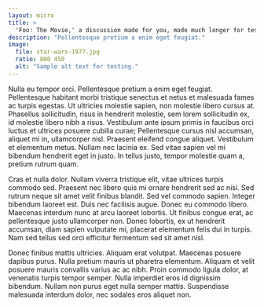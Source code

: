 ```yaml
---
layout: micro
title: >
  'Foo: The Movie,' a discussion made for you, made much longer for testing purposes
description: "Pellentesque pretium a enim eget feugiat."
image: 
  file: star-wars-1977.jpg
  ratio: 800 450
  alt: "Sample alt text for testing."
---
```

Nulla eu tempor orci. Pellentesque pretium a enim eget feugiat. Pellentesque habitant morbi tristique senectus et netus et malesuada fames ac turpis egestas. Ut ultricies molestie sapien, non molestie libero cursus at. Phasellus sollicitudin, risus in hendrerit molestie, sem lorem sollicitudin ex, id molestie libero nibh a risus.<!--more--> Vestibulum ante ipsum primis in faucibus orci luctus et ultrices posuere cubilia curae; Pellentesque cursus nisl accumsan, aliquet mi in, ullamcorper nisl. Praesent eleifend congue aliquet. Vestibulum et elementum metus. Nullam nec lacinia ex. Sed vitae sapien vel mi bibendum hendrerit eget in justo. In tellus justo, tempor molestie quam a, pretium rutrum quam.

Cras et nulla dolor. Nullam viverra tristique elit, vitae ultrices turpis commodo sed. Praesent nec libero quis mi ornare hendrerit sed ac nisi. Sed rutrum neque sit amet velit finibus blandit. Sed vel commodo sapien. Integer bibendum laoreet est. Duis nec facilisis augue. Donec eu commodo libero. Maecenas interdum nunc at arcu laoreet lobortis. Ut finibus congue erat, ac pellentesque justo ullamcorper non. Donec lobortis, ex ut hendrerit accumsan, diam sapien vulputate mi, placerat elementum felis dui in turpis. Nam sed tellus sed orci efficitur fermentum sed sit amet nisl.

Donec finibus mattis ultricies. Aliquam erat volutpat. Maecenas posuere dapibus purus. Nulla pretium mauris ut pharetra elementum. Aliquam et velit posuere mauris convallis varius ac ac nibh. Proin commodo ligula dolor, at venenatis turpis tempor semper. Nulla imperdiet eros id dignissim bibendum. Nullam non purus eget nulla semper mattis. Suspendisse malesuada interdum dolor, nec sodales eros aliquet non.

